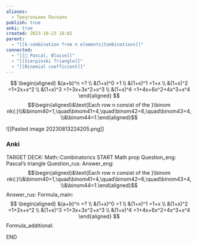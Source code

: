 ```yaml
---
aliases:
  - Треугольник Паскаля
publish: true
anki: true
created: 2023-10-23 18:02
parent:
  - "[[k-combination from n elements|Combinations]]"
connected:
  - "[[👤 Pascal, Blaise]]"
  - "[[Sierpinski Triangle]]"
  - "[[Binomial coefficient]]"
---
```

$$
\begin{aligned}
&(a+b)^n =?  \\
&(1+x)^0 =1  \\
&(1+x)^1 =1+x  \\
&(1+x)^2 =1+2x+x^2  \\
&(1+x)^3 =1+3x+3x^2+x^3  \\
&(1+x)^4 =1+4x+6x^2+4x^3+x^4 
\end{aligned}
$$
$$\begin{aligned}&\text{Each row n consist of the }\binom nk{:}\\&\binom40=1,\quad\binom41=4,\quad\binom42=6,\quad\binom43=4,\\&\binom44=1.\end{aligned}$$

![[Pasted image 20230813224205.png]]


### Anki
TARGET DECK: Math::Combinatorics
START
Math prop
Question_eng: Pascal’s triangle
Question_rus: 
Answer_eng: $$\begin{aligned}&\text{Each row n consist of the }\binom nk{:}\\&\binom40=1,\quad\binom41=4,\quad\binom42=6,\quad\binom43=4,\\&\binom44=1.\end{aligned}$$
Answer_rus: 
Formula_main: $$
\begin{aligned}
&(a+b)^n =?  \\
&(1+x)^0 =1  \\
&(1+x)^1 =1+x  \\
&(1+x)^2 =1+2x+x^2  \\
&(1+x)^3 =1+3x+3x^2+x^3  \\
&(1+x)^4 =1+4x+6x^2+4x^3+x^4 
\end{aligned}
$$
Formula_additional:
<!--ID: 1698689289273-->
END